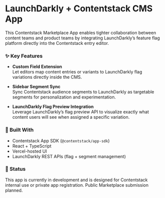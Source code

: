 # LaunchDarkly + Contentstack CMS App

This Contentstack Marketplace App enables tighter collaboration between content teams and product teams by integrating LaunchDarkly’s feature flag platform directly into the Contentstack entry editor.

### ✨ Key Features

- **Custom Field Extension**  
  Let editors map content entries or variants to LaunchDarkly flag variations directly inside the CMS.

- **Sidebar Segment Sync**  
  Sync Contentstack audience segments to LaunchDarkly as targetable segments for personalization and experimentation.

- **LaunchDarkly Flag Preview Integration**  
  Leverage LaunchDarkly’s flag preview API to visualize exactly what content users will see when assigned a specific variation.

### 🔧 Built With

- Contentstack App SDK (`@contentstack/app-sdk`)
- React + TypeScript
- Vercel-hosted UI
- LaunchDarkly REST APIs (flag + segment management)

### 🚀 Status

This app is currently in development and is designed for Contentstack internal use or private app registration. Public Marketplace submission planned.


